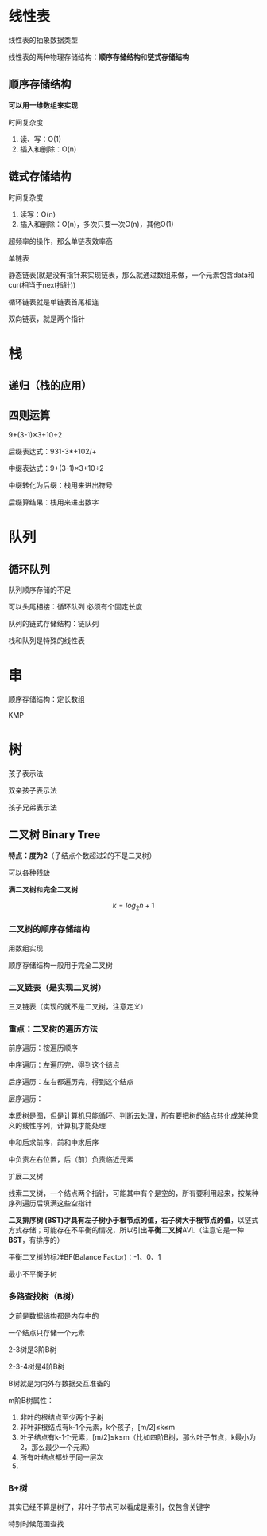 # 线性表

线性表的抽象数据类型

线性表的两种物理存储结构：**顺序存储结构**和**链式存储结构**

## 顺序存储结构

**可以用一维数组来实现**

时间复杂度

1. 读、写：O(1)
2. 插入和删除：O(n)

## 链式存储结构

时间复杂度

1. 读写：O(n)
2. 插入和删除：O(n)，多次只要一次O(n)，其他O(1)

超频率的操作，那么单链表效率高

单链表

静态链表(就是没有指针来实现链表，那么就通过数组来做，一个元素包含data和cur(相当于next指针))

循环链表就是单链表首尾相连

双向链表，就是两个指针

# 栈

## 递归（栈的应用）

## 四则运算

9+(3-1)×3+10÷2

后缀表达式：931-3*+102/+

中缀表达式：9+(3-1)×3+10÷2

中缀转化为后缀：栈用来进出符号

后缀算结果：栈用来进出数字

# 队列

## 循环队列

队列顺序存储的不足

可以头尾相接：循环队列 必须有个固定长度

队列的链式存储结构：链队列 

栈和队列是特殊的线性表

# 串

顺序存储结构：定长数组

KMP

# 树

孩子表示法

双亲孩子表示法

孩子兄弟表示法

## 二叉树 Binary Tree

**特点：度为2**（子结点个数超过2的不是二叉树）

可以各种残缺

**满二叉树**和**完全二叉树**

$$
k = log_2n+1
$$

### 二叉树的顺序存储结构

用数组实现

顺序存储结构一般用于完全二叉树

### 二叉链表（是实现二叉树）

三叉链表（实现的就不是二叉树，注意定义）

### 重点：二叉树的遍历方法

前序遍历：按遍历顺序

中序遍历：左遍历完，得到这个结点

后序遍历：左右都遍历完，得到这个结点

层序遍历：

本质树是图，但是计算机只能循环、判断去处理，所有要把树的结点转化成某种意义的线性序列，计算机才能处理

中和后求前序，前和中求后序

中负责左右位置，后（前）负责临近元素

扩展二叉树

线索二叉树，一个结点两个指针，可能其中有个是空的，所有要利用起来，按某种序列遍历后填满这些空指针

**二叉排序树 (BST)**才具有**左子树小于根节点的值，右子树大于根节点的值**，以链式方式存储；可能存在不平衡的情况，所以引出**平衡二叉树**AVL（注意它是一种**BST**，有排序的）

平衡二叉树的标准BF(Balance Factor)：-1、0、1

最小不平衡子树

### 多路查找树（B树）

之前是数据结构都是内存中的

一个结点只存储一个元素

2-3树是3阶B树

2-3-4树是4阶B树

B树就是为内外存数据交互准备的

m阶B树属性：

1. 非叶的根结点至少两个子树
2. 非叶非根结点有k-1个元素，k个孩子，[m/2]≤k≤m
3. 叶子结点有k-1个元素，[m/2]≤k≤m（比如四阶B树，那么叶子节点，k最小为2，那么最少一个元素）
4. 所有叶结点都处于同一层次
5. ​

### B+树

其实已经不算是树了，非叶子节点可以看成是索引，仅包含关键字

特别时候范围查找







